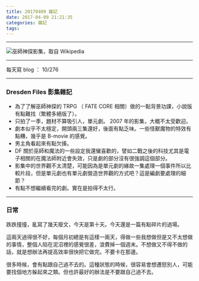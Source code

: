 ```yaml
---
title: 20170409 雜記
date: 2017-04-09 21:21:35
categories: 雜記
tags:
---
```

---

![巫師神探影集，取自 Wikipedia](https://c1.staticflickr.com/3/2937/33780199532_c0a6e6d092.jpg)

---

每天寫 blog ： 10/276

---

### Dresden Files 影集雜記

- 為了了解巫師神探的 TRPG （ FATE CORE 相關）做的一點背景功課，小說版有點難找（繁體多絕版了）。
- 只拍了一季，題材不算吸引人，單元劇。 2007 年的影集，大概不太受歡迎。
- 劇本似乎不太穩定，開頭兩三集還好，後面有點乏味。一些怪獸魔物的特效有點糟，幾乎是 B-movie 的感覺。
- 男主角看起來有點欠揍。
- DF 關於巫師和魔法的一些設定我還蠻喜歡的，譬如二戰之後的科技尤其是電子相關的在魔法師附近會失效，只是劇的部分沒有很強調這個部分。
- 影集中的世界觀不太清楚，可能因為是單元劇的緣故一集處理一個事件所以比較片段，但是單元劇也有單元劇營造世界觀的方式吧？這是編劇要處理的細節？
- 有點不想繼續看完的劇。實在是拍得不太行。

<!-- more -->

---

### 日常

跌跌撞撞，亂寫了幾天廢文，今天是第十天。今天還是一篇有點碎片的過場。

這兩天過得很不好，每個月初總是有這樣一兩天，得做一些我想做但是又不太想做的事情，整個人陷在泥沼裡的感覺很差，浪費掉一個週末。不想做又不得不做的話，就是想辦法再提高效率很快把它做完。不要卡在那邊。

很多時候，會有點跟自己過不去的。這種狀態的時候，很容易會想遷怒別人，可能要找個地方躲起來之類。但也許最好的辦法是不要跟自己過不去。
